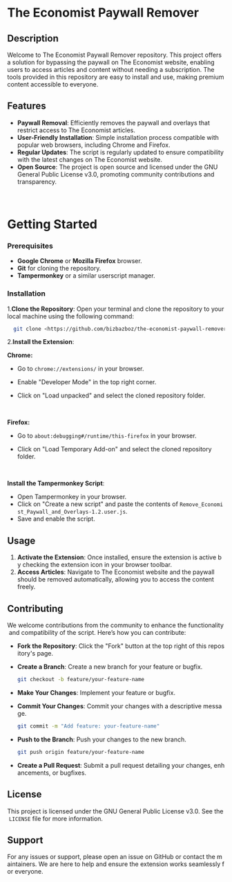 # The Economist Paywall Remover

## Description

Welcome to The Economist Paywall Remover repository. This project offers a solution for bypassing the paywall on The Economist website, enabling users to access articles and content without needing a subscription. The tools provided in this repository are easy to install and use, making premium content accessible to everyone.

## Features

- **Paywall Removal**: Efficiently removes the paywall and overlays that restrict access to The Economist articles.
- **User-Friendly Installation**: Simple installation process compatible with popular web browsers, including Chrome and Firefox.
- **Regular Updates**: The script is regularly updated to ensure compatibility with the latest changes on The Economist website.
- **Open Source**: The project is open source and licensed under the GNU General Public License v3.0, promoting community contributions and transparency.
<br><br><br>

# Getting Started

### Prerequisites

- **Google Chrome** or **Mozilla Firefox** browser.
- **Git** for cloning the repository.
- **Tampermonkey** or a similar userscript manager.

### Installation

1.**Clone the Repository**: Open your terminal and clone the repository to your local machine using the following command:
    
  ```bash
    git clone <https://github.com/bizbazboz/the-economist-paywall-remover.git>
   ```

2.**Install the Extension**:

**Chrome:**

- Go to `chrome://extensions/` in your browser.

- Enable "Developer Mode" in the top right corner.

- Click on "Load unpacked" and select the cloned repository folder.
<br>

**Firefox:**

- Go to `about:debugging#/runtime/this-firefox` in your browser.

- Click on "Load Temporary Add-on" and select the cloned repository folder.
<br>

**Install the Tampermonkey Script**:
- Open Tampermonkey in your browser.
- Click on "Create a new script" and paste the contents of `Remove_Economist_Paywall_and_Overlays-1.2.user.js`.
- Save and enable the script.

## **Usage**

1. **Activate the Extension**: Once installed, ensure the extension is active by checking the extension icon in your browser toolbar.
2. **Access Articles**: Navigate to The Economist website and the paywall should be removed automatically, allowing you to access the content freely.

## **Contributing**

We welcome contributions from the community to enhance the functionality and compatibility of the script. Here’s how you can contribute:

- **Fork the Repository**: Click the "Fork" button at the top right of this repository's page.
- **Create a Branch**: Create a new branch for your feature or bugfix.
    
    ```bash
    git checkout -b feature/your-feature-name
    ```
    
- **Make Your Changes**: Implement your feature or bugfix.
- **Commit Your Changes**: Commit your changes with a descriptive message.
    
    ```bash
    git commit -m "Add feature: your-feature-name"
    ```
    
- **Push to the Branch**: Push your changes to the new branch.
    
    ```bash
    git push origin feature/your-feature-name
    ```
    
- **Create a Pull Request**: Submit a pull request detailing your changes, enhancements, or bugfixes.

## **License**

This project is licensed under the GNU General Public License v3.0. See the `LICENSE` file for more information.

## **Support**

For any issues or support, please open an issue on GitHub or contact the maintainers. We are here to help and ensure the extension works seamlessly for everyone.
